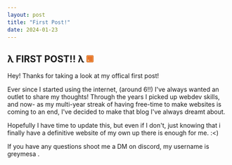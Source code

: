 ```yaml
---
layout: post
title: "First Post!"
date: 2024-01-23
---
```



## λ FIRST POST!! λ <a href="/feed.xml"><img src="/assets/images/rss_ani.gif"></a>


Hey! Thanks for taking a look at my offical first post!

Ever since I started using the internet, (around 6!!) I've always wanted an outlet to share my thoughts! 
Through the years I picked up webdev skills, and now- as my multi-year streak of having free-time to make websites is coming to an end, I've decided to make that blog I've always dreamt about.
<!--ex-->

Hopefully I have time to update this, but even if I don't, just knowing that i finally have a definitive website of my own up there is enough for me. :<)

If you have any questions shoot me a DM on discord, my username is greymesa .